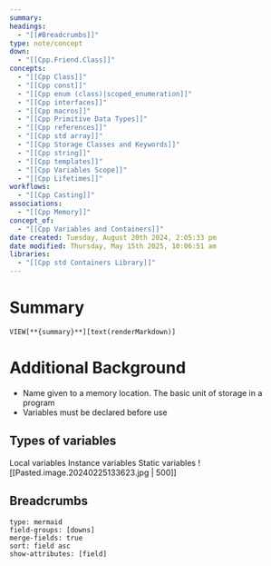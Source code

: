 ```yaml
---
summary:
headings:
  - "[[#Breadcrumbs]]"
type: note/concept
down:
  - "[[Cpp.Friend.Class]]"
concepts:
  - "[[Cpp Class]]"
  - "[[Cpp const]]"
  - "[[Cpp enum (class)|scoped_enumeration]]"
  - "[[Cpp interfaces]]"
  - "[[Cpp macros]]"
  - "[[Cpp Primitive Data Types]]"
  - "[[Cpp references]]"
  - "[[Cpp std array]]"
  - "[[Cpp Storage Classes and Keywords]]"
  - "[[Cpp string]]"
  - "[[Cpp templates]]"
  - "[[Cpp Variables Scope]]"
  - "[[Cpp Lifetimes]]"
workflows:
  - "[[Cpp Casting]]"
associations:
  - "[[Cpp Memory]]"
concept_of:
  - "[[Cpp Variables and Containers]]"
date created: Tuesday, August 20th 2024, 2:05:33 pm
date modified: Thursday, May 15th 2025, 10:06:51 am
libraries:
  - "[[Cpp std Containers Library]]"
---
```


# Summary

`VIEW[**{summary}**][text(renderMarkdown)]`

# Additional Background

- Name given to a memory location. The basic unit of storage in a program
- Variables must be declared before use

## Types of variables

Local variables
Instance variables
Static variables
![[Pasted.image.20240225133623.jpg | 500]]

## Breadcrumbs

```breadcrumbs
type: mermaid
field-groups: [downs]
merge-fields: true
sort: field asc
show-attributes: [field]
```
